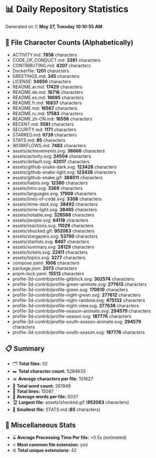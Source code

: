 # 📊 Daily Repository Statistics
Generated on ⏰ **May 27, Tuesday 10:10:55 AM**

## 📂 File Character Counts (Alphabetically)
- ACTIVITY.md: **7858** characters
- CODE_OF_CONDUCT.md: **3391** characters
- CONTRIBUTING.md: **4207** characters
- Dockerfile: **1201** characters
- GREETINGS.md: **345** characters
- LICENSE: **34650** characters
- README.ar.md: **17429** characters
- README.de.md: **16716** characters
- README.es.md: **16695** characters
- README.fr.md: **16837** characters
- README.md: **16567** characters
- README.ru.md: **17583** characters
- README.zh-CN.md: **16556** characters
- RECENT.md: **5581** characters
- SECURITY.md: **1171** characters
- STARRED.md: **9739** characters
- STATS.md: **85** characters
- WORKFLOWS.md: **7482** characters
- assets/achievements.svg: **38666** characters
- assets/activity.svg: **24504** characters
- assets/default.svg: **42017** characters
- assets/github-snake-dark.svg: **123428** characters
- assets/github-snake-light.svg: **123428** characters
- assets/github-snake.gif: **388011** characters
- assets/habits.svg: **12380** characters
- assets/intro.svg: **3369** characters
- assets/languages.svg: **17909** characters
- assets/lines-of-code.svg: **3308** characters
- assets/mine-dark.svg: **38492** characters
- assets/mine-light.svg: **38465** characters
- assets/notable.svg: **328568** characters
- assets/people.svg: **64118** characters
- assets/reactions.svg: **11029** characters
- assets/shocked.gif: **952063** characters
- assets/stargazers.svg: **53790** characters
- assets/starlists.svg: **8497** characters
- assets/summary.svg: **28129** characters
- assets/tickets.svg: **22411** characters
- assets/topics.svg: **3277** characters
- compose.yaml: **1006** characters
- package.json: **2073** characters
- pnpm-lock.yaml: **15513** characters
- profile-3d-contrib/profile-gitblock.svg: **302574** characters
- profile-3d-contrib/profile-green-animate.svg: **277613** characters
- profile-3d-contrib/profile-green.svg: **170810** characters
- profile-3d-contrib/profile-night-green.svg: **277612** characters
- profile-3d-contrib/profile-night-rainbow.svg: **475132** characters
- profile-3d-contrib/profile-night-view.svg: **277638** characters
- profile-3d-contrib/profile-season-animate.svg: **294579** characters
- profile-3d-contrib/profile-season.svg: **187776** characters
- profile-3d-contrib/profile-south-season-animate.svg: **294579** characters
- profile-3d-contrib/profile-south-season.svg: **187776** characters

## 📋 Summary
- 🗂️ **Total files:** 52
- ✒️ **Total character count:** 5284633
- 📊 **Average characters per file:** 101627
- 📝 **Total word count:** 261949
- 🧾 **Total lines:** 15087
- 📐 **Average words per file:** 5037
- 🏆 **Largest file:** assets/shocked.gif (**952063** characters)
- 🥉 **Smallest file:** STATS.md (**85** characters)

## 🌟 Miscellaneous Stats
- ⌛ **Average Processing Time Per file:** ~0.5s (estimated)
- 🔥 **Most common file extension:** yml
- 🌐 **Total unique extensions:** 42
